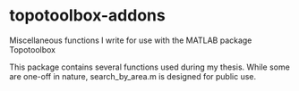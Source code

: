 # topotoolbox-addons
Miscellaneous functions I write for use with the MATLAB package Topotoolbox

This package contains several functions used during my thesis. While some are one-off in nature, search_by_area.m is designed for public use.
